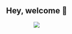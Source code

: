 <h2 align='center'> Hey, welcome 👋</h2>

<p align='center'>
    <img src="https://komarev.com/ghpvc/?username=LuisRamos98&color=blueviolet">
</p>
